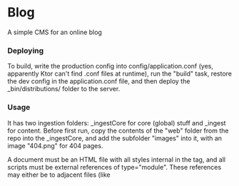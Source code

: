# Blog
A simple CMS for an online blog

### Deploying

To build, write the production config into config/application.conf (yes, apparently Ktor can't find .conf files at runtime), 
run the "build" task, restore the dev config in the application.conf file, and then deploy the _bin/distributions/ folder to the server.


### Usage

It has two ingestion folders: _ingestCore for core (global) stuff and _ingest for content. Before first run, copy the contents of 
the "web" folder from the repo into the _ingestCore, and add the subfolder "images" into it,
with an image "404.png" for 404 pages.

A document must be an HTML file with all styles internal in the <head> tag,
and all scripts must be external references of type="module". These references may either be to adjacent files 
(like <script type="module" src="./module.js"/>) 
or global script libraries (like <script type="module" src="Library.js"/>, notice the absence of the dot). 

In a script file, all imports must be at the start of the file, one line per import.

The CMS allows updating of all data with a delay of 5 minutes.